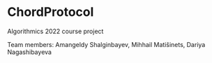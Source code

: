 # ChordProtocol
Algorithmics 2022 course project

Team members:
Amangeldy Shalginbayev, Mihhail Matišinets, Dariya Nagashibayeva
